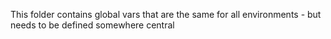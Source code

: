 This folder contains global vars that are the same for all environments - but needs to be defined somewhere central